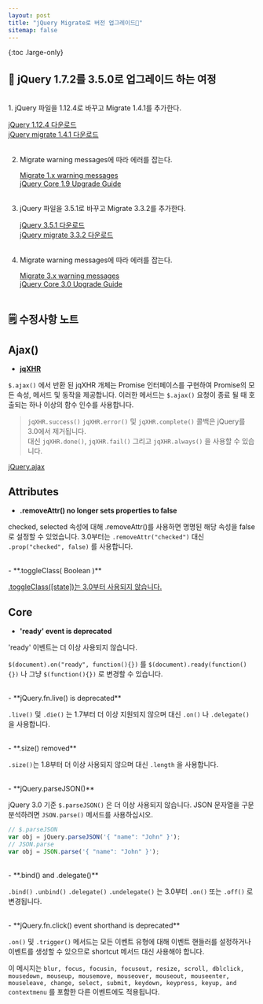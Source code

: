 ```yaml
---
layout: post
title: "jQuery Migrate로 버전 업그레이드🐡"
sitemap: false
---
```


{:toc .large-only}

## 🚃 jQuery 1.7.2를 3.5.0로 업그레이드 하는 여정

<br/>
1. jQuery 파일을 1.12.4로 바꾸고 Migrate 1.4.1를 추가한다.

[jQuery 1.12.4 다운로드](https://blog.jquery.com/2016/05/20/jquery-1-12-4-and-2-2-4-released/)<br/>
[jQuery migrate 1.4.1 다운로드](https://code.jquery.com/jquery/#jquery-migrate-all)
<br/><br/>

2. Migrate warning messages에 따라 에러를 잡는다.

   [Migrate 1.x warning messages](https://github.com/jquery/jquery-migrate/blob/1.x-stable/warnings.md)<br/>
   [jQuery Core 1.9 Upgrade Guide](https://jquery.com/upgrade-guide/1.9/)
   <br/><br/>

3. jQuery 파일을 3.5.1로 바꾸고 Migrate 3.3.2를 추가한다.

   [jQuery 3.5.1 다운로드](https://jquery.com/download/)<br/>
   [jQuery migrate 3.3.2 다운로드](https://github.com/jquery/jquery-migrate/#download)
   <br/><br/>

4. Migrate warning messages에 따라 에러를 잡는다.

   [Migrate 3.x warning messages](https://github.com/jquery/jquery-migrate/blob/master/warnings.md)<br/>
   [jQuery Core 3.0 Upgrade Guide](https://jquery.com/upgrade-guide/3.0/)
   <br/><br/>

## 🗒 수정사항 노트

## Ajax()

- [**jqXHR**](https://jquery.com/upgrade-guide/3.0/#ajax)

`$.ajax()` 에서 반환 된 jqXHR 개체는 Promise 인터페이스를 구현하여 Promise의 모든 속성, 메서드 및 동작을 제공합니다.
이러한 메서드는 `$.ajax()` 요청이 종료 될 때 호출되는 하나 이상의 함수 인수를 사용합니다.

> `jqXHR.success()` `jqXHR.error()` 및 `jqXHR.complete()` 콜백은 jQuery를 3.0에서 제거됩니다.<br/>대신 `jqXHR.done()`, `jqXHR.fail()` 그리고 `jqXHR.always()` 을 사용할 수 있습니다.

[jQuery.ajax](https://api.jquery.com/jQuery.ajax/)

## Attributes

- **.removeAttr() no longer sets properties to false**

checked, selected 속성에 대해 .removeAttr()를 사용하면 명명된 해당 속성을 false로 설정할 수 있었습니다.
3.0부터는 `.removeAttr("checked")` 대신 `.prop("checked", false)` 를 사용합니다.

<br/>
- **.toggleClass( Boolean )**

[.toggleClass([state])는 3.0부터 사용되지 않습니다.](https://api.jquery.com/toggleclass/#toggleClass2)

## Core

- **'ready' event is deprecated**

'ready' 이벤트는 더 이상 사용되지 않습니다.

`$(document).on("ready", function(){})` 를 `$(document).ready(function(){})` 나 그냥 `$(function(){})` 로 변경할 수 있습니다.

<br/>
- **jQuery.fn.live() is deprecated**

`.live()` 및 `.die()` 는 1.7부터 더 이상 지원되지 않으며 대신 `.on()` 나 `.delegate()` 을 사용합니다.

<br/>
- **.size() removed**

`.size()`는 1.8부터 더 이상 사용되지 않으며 대신 `.length` 을 사용합니다.

<br/>
- **jQuery.parseJSON()**

jQuery 3.0 기준 `$.parseJSON()` 은 더 이상 사용되지 않습니다. JSON 문자열을 구문 분석하려면 `JSON.parse()` 메서드를 사용하십시오.

```js
// $.parseJSON
var obj = jQuery.parseJSON('{ "name": "John" }');
// JSON.parse
var obj = JSON.parse('{ "name": "John" }');
```

<br/>
- **.bind() and .delegate()**

`.bind()` `.unbind()` `.delegate()` `.undelegate()` 는 3.0부터 `.on()` 또는 `.off()` 로 변경됩니다.

<br/>
- **jQuery.fn.click() event shorthand is deprecated**

`.on()` 및 `.trigger()` 메서드는 모든 이벤트 유형에 대해 이벤트 핸들러를 설정하거나 이벤트를 생성할 수 있으므로 shortcut 메서드 대신 사용해야 합니다.

이 메시지는 `blur, focus, focusin, focusout, resize, scroll, dblclick, mousedown, mouseup, mousemove, mouseover, mouseout, mouseenter, mouseleave, change, select, submit, keydown, keypress, keyup, and contextmenu` 를 포함한 다른 이벤트에도 적용됩니다.
